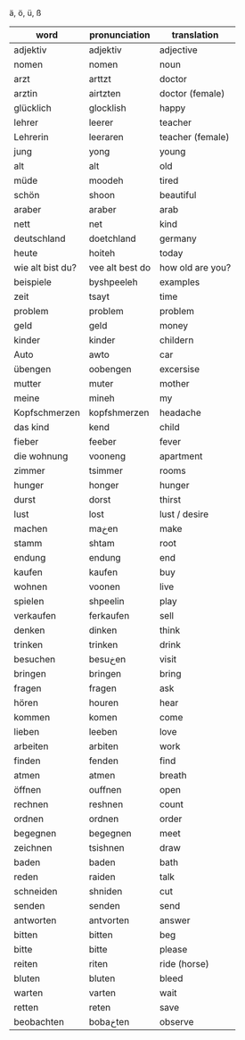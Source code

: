 ä, ö, ü, ß

| word             | pronunciation   | translation      |
| ---------------- | --------------- | ---------------- |
| adjektiv         | adjektiv        | adjective        |
| nomen            | nomen           | noun             |
| arzt             | arttzt          | doctor           |
| arztin           | airtzten        | doctor (female)  |
| glücklich        | glocklish       | happy            |
| lehrer           | leerer          | teacher          |
| Lehrerin         | leeraren        | teacher (female) |
| jung             | yong            | young            |
| alt              | alt             | old              |
| müde             | moodeh          | tired            |
| schön            | shoon           | beautiful        |
| araber           | araber          | arab             |
| nett             | net             | kind             |
| deutschland      | doetchland      | germany          |
| heute            | hoiteh          | today            |
| wie alt bist du? | vee alt best do | how old are you? |
| beispiele        | byshpeeleh      | examples         |
| zeit             | tsayt           | time             |
| problem          | problem         | problem          |
| geld             | geld            | money            |
| kinder           | kinder          | childern         |
| Auto             | awto            | car              |
| übengen          | oobengen        | excersise        |
| mutter           | muter           | mother           |
| meine            | mineh           | my               |
| Kopfschmerzen    | kopfshmerzen    | headache         |
| das kind         | kend            | child            |
| fieber           | feeber          | fever            |
| die wohnung      | vooneng         | apartment        |
| zimmer           | tsimmer         | rooms            |
| hunger           | honger          | hunger           |
| durst            | dorst           | thirst           |
| lust             | lost            | lust / desire    |
| machen           | maخen           | make             |
| stamm            | shtam           | root             |
| endung           | endung          | end              |
| kaufen           | kaufen          | buy              |
| wohnen           | voonen          | live             |
| spielen          | shpeelin        | play             |
| verkaufen        | ferkaufen       | sell             |
| denken           | dinken          | think            |
| trinken          | trinken         | drink            |
| besuchen         | besuخen         | visit            |
| bringen          | bringen         | bring            |
| fragen           | fragen          | ask              |
| hören            | houren          | hear             |
| kommen           | komen           | come             |
| lieben           | leeben          | love             |
| arbeiten         | arbiten         | work             |
| finden           | fenden          | find             |
| atmen            | atmen           | breath           |
| öffnen           | ouffnen         | open             |
| rechnen          | reshnen         | count            |
| ordnen           | ordnen          | order            |
| begegnen         | begegnen        | meet             |
| zeichnen         | tsishnen        | draw             |
| baden            | baden           | bath             |
| reden            | raiden          | talk             |
| schneiden        | shniden         | cut              |
| senden           | senden          | send             |
| antworten        | antvorten       | answer           |
| bitten           | bitten          | beg              |
| bitte            | bitte           | please           |
| reiten           | riten           | ride (horse)     |
| bluten           | bluten          | bleed            |
| warten           | varten          | wait             |
| retten           | reten           | save             |
| beobachten       | bobaخten        | observe          |
